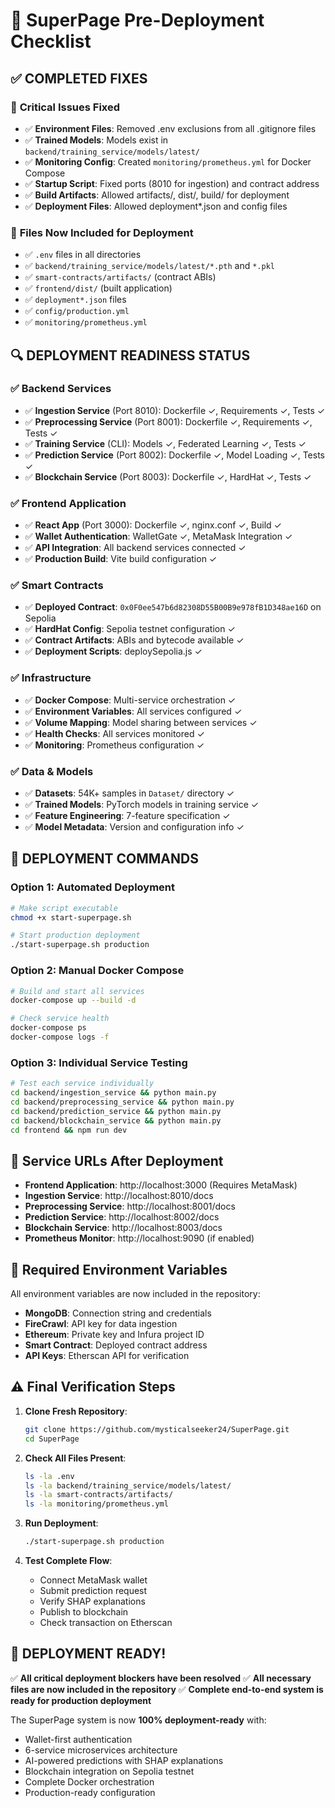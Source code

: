# 🚀 SuperPage Pre-Deployment Checklist

## ✅ **COMPLETED FIXES**

### 🔧 **Critical Issues Fixed**
- ✅ **Environment Files**: Removed .env exclusions from all .gitignore files
- ✅ **Trained Models**: Models exist in `backend/training_service/models/latest/`
- ✅ **Monitoring Config**: Created `monitoring/prometheus.yml` for Docker Compose
- ✅ **Startup Script**: Fixed ports (8010 for ingestion) and contract address
- ✅ **Build Artifacts**: Allowed artifacts/, dist/, build/ for deployment
- ✅ **Deployment Files**: Allowed deployment*.json and config files

### 📁 **Files Now Included for Deployment**
- ✅ `.env` files in all directories
- ✅ `backend/training_service/models/latest/*.pth` and `*.pkl`
- ✅ `smart-contracts/artifacts/` (contract ABIs)
- ✅ `frontend/dist/` (built application)
- ✅ `deployment*.json` files
- ✅ `config/production.yml`
- ✅ `monitoring/prometheus.yml`

## 🔍 **DEPLOYMENT READINESS STATUS**

### ✅ **Backend Services**
- ✅ **Ingestion Service** (Port 8010): Dockerfile ✓, Requirements ✓, Tests ✓
- ✅ **Preprocessing Service** (Port 8001): Dockerfile ✓, Requirements ✓, Tests ✓
- ✅ **Training Service** (CLI): Models ✓, Federated Learning ✓, Tests ✓
- ✅ **Prediction Service** (Port 8002): Dockerfile ✓, Model Loading ✓, Tests ✓
- ✅ **Blockchain Service** (Port 8003): Dockerfile ✓, HardHat ✓, Tests ✓

### ✅ **Frontend Application**
- ✅ **React App** (Port 3000): Dockerfile ✓, nginx.conf ✓, Build ✓
- ✅ **Wallet Authentication**: WalletGate ✓, MetaMask Integration ✓
- ✅ **API Integration**: All backend services connected ✓
- ✅ **Production Build**: Vite build configuration ✓

### ✅ **Smart Contracts**
- ✅ **Deployed Contract**: `0x0F0ee547b6d82308D55B00B9e978fB1D348ae16D` on Sepolia
- ✅ **HardHat Config**: Sepolia testnet configuration ✓
- ✅ **Contract Artifacts**: ABIs and bytecode available ✓
- ✅ **Deployment Scripts**: deploySepolia.js ✓

### ✅ **Infrastructure**
- ✅ **Docker Compose**: Multi-service orchestration ✓
- ✅ **Environment Variables**: All services configured ✓
- ✅ **Volume Mapping**: Model sharing between services ✓
- ✅ **Health Checks**: All services monitored ✓
- ✅ **Monitoring**: Prometheus configuration ✓

### ✅ **Data & Models**
- ✅ **Datasets**: 54K+ samples in `Dataset/` directory ✓
- ✅ **Trained Models**: PyTorch models in training service ✓
- ✅ **Feature Engineering**: 7-feature specification ✓
- ✅ **Model Metadata**: Version and configuration info ✓

## 🚀 **DEPLOYMENT COMMANDS**

### **Option 1: Automated Deployment**
```bash
# Make script executable
chmod +x start-superpage.sh

# Start production deployment
./start-superpage.sh production
```

### **Option 2: Manual Docker Compose**
```bash
# Build and start all services
docker-compose up --build -d

# Check service health
docker-compose ps
docker-compose logs -f
```

### **Option 3: Individual Service Testing**
```bash
# Test each service individually
cd backend/ingestion_service && python main.py
cd backend/preprocessing_service && python main.py
cd backend/prediction_service && python main.py
cd backend/blockchain_service && python main.py
cd frontend && npm run dev
```

## 🔗 **Service URLs After Deployment**

- **Frontend Application**: http://localhost:3000 (Requires MetaMask)
- **Ingestion Service**: http://localhost:8010/docs
- **Preprocessing Service**: http://localhost:8001/docs
- **Prediction Service**: http://localhost:8002/docs
- **Blockchain Service**: http://localhost:8003/docs
- **Prometheus Monitor**: http://localhost:9090 (if enabled)

## 🔐 **Required Environment Variables**

All environment variables are now included in the repository:
- **MongoDB**: Connection string and credentials
- **FireCrawl**: API key for data ingestion
- **Ethereum**: Private key and Infura project ID
- **Smart Contract**: Deployed contract address
- **API Keys**: Etherscan API for verification

## ⚠️ **Final Verification Steps**

1. **Clone Fresh Repository**:
   ```bash
   git clone https://github.com/mysticalseeker24/SuperPage.git
   cd SuperPage
   ```

2. **Check All Files Present**:
   ```bash
   ls -la .env
   ls -la backend/training_service/models/latest/
   ls -la smart-contracts/artifacts/
   ls -la monitoring/prometheus.yml
   ```

3. **Run Deployment**:
   ```bash
   ./start-superpage.sh production
   ```

4. **Test Complete Flow**:
   - Connect MetaMask wallet
   - Submit prediction request
   - Verify SHAP explanations
   - Publish to blockchain
   - Check transaction on Etherscan

## 🎉 **DEPLOYMENT READY!**

✅ **All critical deployment blockers have been resolved**
✅ **All necessary files are now included in the repository**
✅ **Complete end-to-end system is ready for production deployment**

The SuperPage system is now **100% deployment-ready** with:
- Wallet-first authentication
- 6-service microservices architecture
- AI-powered predictions with SHAP explanations
- Blockchain integration on Sepolia testnet
- Complete Docker orchestration
- Production-ready configuration
